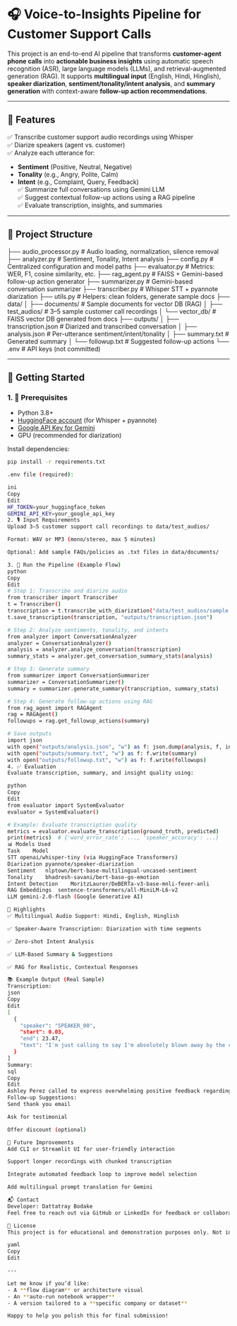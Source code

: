 # 🎧 Voice-to-Insights Pipeline for Customer Support Calls

This project is an end-to-end AI pipeline that transforms **customer-agent phone calls** into **actionable business insights** using automatic speech recognition (ASR), large language models (LLMs), and retrieval-augmented generation (RAG). It supports **multilingual input** (English, Hindi, Hinglish), **speaker diarization**, **sentiment/tonality/intent analysis**, and **summary generation** with context-aware **follow-up action recommendations**.

---

## 🧩 Features

✅ Transcribe customer support audio recordings using Whisper  
✅ Diarize speakers (agent vs. customer)  
✅ Analyze each utterance for:
- **Sentiment** (Positive, Neutral, Negative)
- **Tonality** (e.g., Angry, Polite, Calm)
- **Intent** (e.g., Complaint, Query, Feedback)  
✅ Summarize full conversations using Gemini LLM  
✅ Suggest contextual follow-up actions using a RAG pipeline  
✅ Evaluate transcription, insights, and summaries

---

## 📁 Project Structure

├── audio_processor.py # Audio loading, normalization, silence removal
├── analyzer.py # Sentiment, Tonality, Intent analysis
├── config.py # Centralized configuration and model paths
├── evaluator.py # Metrics: WER, F1, cosine similarity, etc.
├── rag_agent.py # FAISS + Gemini-based follow-up action generator
├── summarizer.py # Gemini-based conversation summarizer
├── transcriber.py # Whisper STT + pyannote diarization
├── utils.py # Helpers: clean folders, generate sample docs
├── data/
│ ├── documents/ # Sample documents for vector DB (RAG)
│ ├── test_audios/ # 3–5 sample customer call recordings
│ └── vector_db/ # FAISS vector DB generated from docs
├── outputs/
│ ├── transcription.json # Diarized and transcribed conversation
│ ├── analysis.json # Per-utterance sentiment/intent/tonality
│ ├── summary.txt # Generated summary
│ └── followup.txt # Suggested follow-up actions
└── .env # API keys (not committed)


---

## 🚀 Getting Started

### 1. 🔧 Prerequisites

- Python 3.8+
- [HuggingFace account](https://huggingface.co) (for Whisper + pyannote)
- [Google API Key for Gemini](https://ai.google.dev/)
- GPU (recommended for diarization)

Install dependencies:

```bash
pip install -r requirements.txt

.env file (required):

ini
Copy
Edit
HF_TOKEN=your_huggingface_token
GEMINI_API_KEY=your_google_api_key
2. 🎙️ Input Requirements
Upload 3–5 customer support call recordings to data/test_audios/

Format: WAV or MP3 (mono/stereo, max 5 minutes)

Optional: Add sample FAQs/policies as .txt files in data/documents/

3. 🧪 Run the Pipeline (Example Flow)
python
Copy
Edit
# Step 1: Transcribe and diarize audio
from transcriber import Transcriber
t = Transcriber()
transcription = t.transcribe_with_diarization("data/test_audios/sample.wav")
t.save_transcription(transcription, "outputs/transcription.json")

# Step 2: Analyze sentiments, tonality, and intents
from analyzer import ConversationAnalyzer
analyzer = ConversationAnalyzer()
analysis = analyzer.analyze_conversation(transcription)
summary_stats = analyzer.get_conversation_summary_stats(analysis)

# Step 3: Generate summary
from summarizer import ConversationSummarizer
summarizer = ConversationSummarizer()
summary = summarizer.generate_summary(transcription, summary_stats)

# Step 4: Generate follow-up actions using RAG
from rag_agent import RAGAgent
rag = RAGAgent()
followups = rag.get_followup_actions(summary)

# Save outputs
import json
with open("outputs/analysis.json", "w") as f: json.dump(analysis, f, indent=2)
with open("outputs/summary.txt", "w") as f: f.write(summary)
with open("outputs/followup.txt", "w") as f: f.write(followups)
4. ✅ Evaluation
Evaluate transcription, summary, and insight quality using:

python
Copy
Edit
from evaluator import SystemEvaluator
evaluator = SystemEvaluator()

# Example: Evaluate transcription quality
metrics = evaluator.evaluate_transcription(ground_truth, predicted)
print(metrics)  # {'word_error_rate': ..., 'speaker_accuracy': ...}
📊 Models Used
Task	Model
STT	openai/whisper-tiny (via HuggingFace Transformers)
Diarization	pyannote/speaker-diarization
Sentiment	nlptown/bert-base-multilingual-uncased-sentiment
Tonality	bhadresh-savani/bert-base-go-emotion
Intent Detection	MoritzLaurer/DeBERTa-v3-base-mnli-fever-anli
RAG Embeddings	sentence-transformers/all-MiniLM-L6-v2
LLM	gemini-2.0-flash (Google Generative AI)

📌 Highlights
✅ Multilingual Audio Support: Hindi, English, Hinglish

✅ Speaker-Aware Transcription: Diarization with time segments

✅ Zero-shot Intent Analysis

✅ LLM-Based Summary & Suggestions

✅ RAG for Realistic, Contextual Responses

📚 Example Output (Real Sample)
Transcription:
json
Copy
Edit
[
  {
    "speaker": "SPEAKER_00",
    "start": 0.03,
    "end": 23.47,
    "text": "I'm just calling to say I'm absolutely blown away by the camera pro one..."
  }
]
Summary:
sql
Copy
Edit
Ashley Perez called to express overwhelming positive feedback regarding the "camera pro one"...
Follow-up Suggestions:
Send thank you email

Ask for testimonial

Offer discount (optional)

🧠 Future Improvements
Add CLI or Streamlit UI for user-friendly interaction

Support longer recordings with chunked transcription

Integrate automated feedback loop to improve model selection

Add multilingual prompt translation for Gemini

📬 Contact
Developer: Dattatray Bodake
Feel free to reach out via GitHub or LinkedIn for feedback or collaboration.

📜 License
This project is for educational and demonstration purposes only. Not intended for production use without further security and compliance checks.

yaml
Copy
Edit

---

Let me know if you’d like:
- A **flow diagram** or architecture visual
- An **auto-run notebook wrapper**
- A version tailored to a **specific company or dataset**

Happy to help you polish this for final submission!
